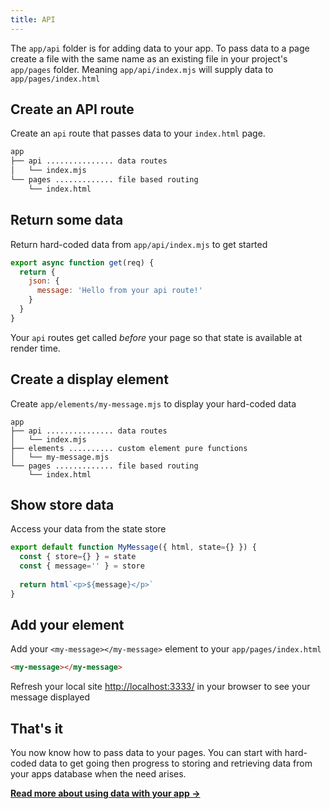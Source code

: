 ```yaml
---
title: API
---
```


The `app/api` folder is for adding data to your app.
To pass data to a page create a file with the same name as an existing file in your project's `app/pages` folder. Meaning `app/api/index.mjs` will supply data to `app/pages/index.html`

## Create an API route

Create an `api` route that passes data to your `index.html` page.

```bash
app
├── api ............... data routes
│   └── index.mjs
└── pages ............. file based routing
    └── index.html
```

## Return some data

Return hard-coded data from `app/api/index.mjs` to get started

```javascript
export async function get(req) {
  return {
    json: {
      message: 'Hello from your api route!'
    }
  }
}
```

<doc-callout level="info" mark="🙌">

Your `api` routes get called _before_ your page so that state is available at render time.

</doc-callout>

## Create a display element

Create `app/elements/my-message.mjs` to display your hard-coded data

```
app
├── api ............... data routes
│   └── index.mjs
├── elements .......... custom element pure functions
│   └── my-message.mjs
└── pages ............. file based routing
    └── index.html
```

## Show store data

Access your data from the state store

```javascript
export default function MyMessage({ html, state={} }) {
  const { store={} } = state
  const { message='' } = store
  
  return html`<p>${message}</p>`
}
```

## Add your element

Add your `<my-message></my-message>` element to your `app/pages/index.html`

```html
<my-message></my-message>
```

Refresh your local site [http://localhost:3333/](http://localhost:3333/) in your browser to see your message displayed

## That's it

You now know how to pass data to your pages. You can start with hard-coded data to get going then progress to storing and retrieving data from your apps database when the need arises.

<doc-callout level="none" mark="💾">

**[Read more about using data with your app →](/docs/learn/concepts/api-routes)**

</doc-callout>
